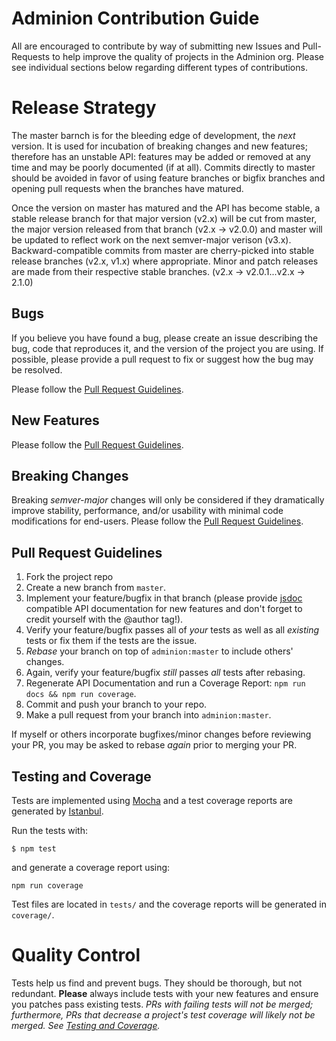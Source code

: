 
# Adminion Contribution Guide

All are encouraged to contribute by way of submitting new Issues and Pull-Requests to help improve the quality of projects in the Adminion org.  Please see individual sections below regarding different types of contributions. 

# Release Strategy

The master barnch is for the bleeding edge of development, the *next* version.  It is used for incubation of breaking changes and new features; therefore has an unstable API: features may be added or removed at any time and may be poorly documented (if at all).  Commits directly to master should be avoided in favor of using feature branches or bigfix branches and opening pull requests when the branches have matured.

Once the version on master has matured and the API has become stable, a stable release branch for that major version (v2.x) will be cut from master, the major version released from that branch (v2.x -> v2.0.0) and master will be updated to reflect work on the next semver-major verison (v3.x).  Backward-compatible commits from master are cherry-picked into stable release branches (v2.x, v1.x) where appropriate. Minor and patch releases are made from their respective stable branches. (v2.x -> v2.0.1...v2.x -> 2.1.0)

## Bugs
If you believe you have found a bug, please create an issue describing the bug, code that reproduces it, and the version of the project you are using.  If possible, please provide a pull request to fix or suggest how the bug may be resolved.  

Please follow the [Pull Request Guidelines](#pull-request-guidelines).

## New Features
Please follow the [Pull Request Guidelines](#pull-request-guidelines).

## Breaking Changes
Breaking *semver-major* changes will only be considered if they dramatically improve stability, performance, and/or usability with minimal code modifications for end-users.  Please follow the [Pull Request Guidelines](#pull-request-guidelines).

## Pull Request Guidelines

1. Fork the project repo
2. Create a new branch from `master`.  
3. Implement your feature/bugfix in that branch (please provide [jsdoc](http://usejsdoc.org/) compatible API documentation for new features and don't forget to credit yourself with the @author tag!).
5. Verify your feature/bugfix passes all of *your* tests as well as all *existing* tests or fix them if the tests are the issue.
6. *Rebase* your branch on top of `adminion:master` to include others' changes.
7. Again, verify your feature/bugfix *still* passes *all* tests after rebasing.
8. Regenerate API Documentation and run a Coverage Report: `npm run docs && npm run coverage`.
9. Commit and push your branch to your repo.
10. Make a pull request from your branch into `adminion:master`.


If myself or others incorporate bugfixes/minor changes before reviewing your PR, you may be asked to rebase *again* prior to merging your PR.  

## Testing and Coverage

Tests are implemented using [Mocha](http://mochajs.org/) and a test coverage reports are generated by [Istanbul](https://gotwarlost.github.io/istanbul/).

Run the tests with:

    $ npm test

and generate a coverage report using:

    npm run coverage

Test files are located in `tests/` and the coverage reports will be generated in `coverage/`.

# Quality Control

Tests help us find and prevent bugs.  They should be thorough, but not redundant.  **Please** always include tests with your new features and ensure you patches pass existing tests.  *PRs with failing tests will not be merged; furthermore, PRs that decrease a project's test coverage will likely not be merged.  See [Testing and Coverage](#testing-and-coverage).*
